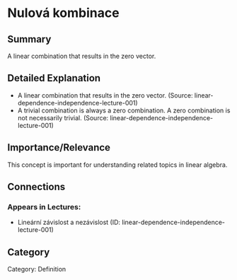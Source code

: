 # Nulová kombinace

## Summary
A linear combination that results in the zero vector.

## Detailed Explanation
- A linear combination that results in the zero vector.
  (Source: linear-dependence-independence-lecture-001)
- A trivial combination is always a zero combination. A zero combination is not necessarily trivial.
  (Source: linear-dependence-independence-lecture-001)

## Importance/Relevance
This concept is important for understanding related topics in linear algebra.

## Connections
### Appears in Lectures:
- Lineární závislost a nezávislost (ID: linear-dependence-independence-lecture-001)

## Category
Category: Definition